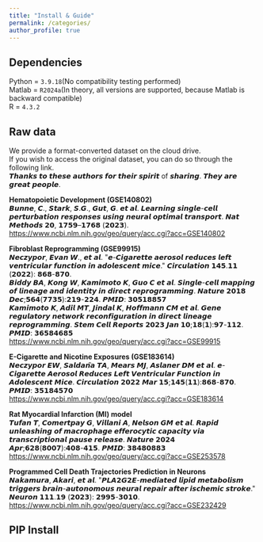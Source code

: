 ```yaml
---
title: "Install & Guide"
permalink: /categories/
author_profile: true
---
```




Dependencies
---
Python = `3.9.18`(No compatibility testing performed)  
Matlab = `R2024a`(In theory, all versions are supported, because Matlab is backward compatible)   
R = `4.3.2`   

Raw data
---
We provide a format-converted dataset on the cloud drive.  
If you wish to access the original dataset, you can do so through the following link.  
𝙏𝙝𝙖𝙣𝙠𝙨 𝙩𝙤 𝙩𝙝𝙚𝙨𝙚 𝙖𝙪𝙩𝙝𝙤𝙧𝙨 𝙛𝙤𝙧 𝙩𝙝𝙚𝙞𝙧 𝙨𝙥𝙞𝙧𝙞𝙩 of 𝙨𝙝𝙖𝙧𝙞𝙣𝙜. 𝙏𝙝𝙚𝙮 𝙖𝙧𝙚 𝙜𝙧𝙚𝙖𝙩 𝙥𝙚𝙤𝙥𝙡𝙚.      
  
**Hematopoietic Development (GSE140802)**  
𝘽𝙪𝙣𝙣𝙚, 𝘾., 𝙎𝙩𝙖𝙧𝙠, 𝙎.𝙂., 𝙂𝙪𝙩, 𝙂. 𝙚𝙩 𝙖𝙡. 𝙇𝙚𝙖𝙧𝙣𝙞𝙣𝙜 𝙨𝙞𝙣𝙜𝙡𝙚-𝙘𝙚𝙡𝙡 𝙥𝙚𝙧𝙩𝙪𝙧𝙗𝙖𝙩𝙞𝙤𝙣 𝙧𝙚𝙨𝙥𝙤𝙣𝙨𝙚𝙨 𝙪𝙨𝙞𝙣𝙜 𝙣𝙚𝙪𝙧𝙖𝙡 𝙤𝙥𝙩𝙞𝙢𝙖𝙡 𝙩𝙧𝙖𝙣𝙨𝙥𝙤𝙧𝙩. 𝙉𝙖𝙩 𝙈𝙚𝙩𝙝𝙤𝙙𝙨 𝟮𝟬, 𝟭𝟳𝟱𝟵–𝟭𝟳𝟲𝟴 (𝟮𝟬𝟮𝟯).    
https://www.ncbi.nlm.nih.gov/geo/query/acc.cgi?acc=GSE140802  

  
**Fibroblast Reprogramming (GSE99915)**  
𝙉𝙚𝙘𝙯𝙮𝙥𝙤𝙧, 𝙀𝙫𝙖𝙣 𝙒., 𝙚𝙩 𝙖𝙡. "𝙚-𝘾𝙞𝙜𝙖𝙧𝙚𝙩𝙩𝙚 𝙖𝙚𝙧𝙤𝙨𝙤𝙡 𝙧𝙚𝙙𝙪𝙘𝙚𝙨 𝙡𝙚𝙛𝙩 𝙫𝙚𝙣𝙩𝙧𝙞𝙘𝙪𝙡𝙖𝙧 𝙛𝙪𝙣𝙘𝙩𝙞𝙤𝙣 𝙞𝙣 𝙖𝙙𝙤𝙡𝙚𝙨𝙘𝙚𝙣𝙩 𝙢𝙞𝙘𝙚." 𝘾𝙞𝙧𝙘𝙪𝙡𝙖𝙩𝙞𝙤𝙣 𝟭𝟰𝟱.𝟭𝟭 (𝟮𝟬𝟮𝟮): 𝟴𝟲𝟴-𝟴𝟳𝟬.  
𝘽𝙞𝙙𝙙𝙮 𝘽𝘼, 𝙆𝙤𝙣𝙜 𝙒, 𝙆𝙖𝙢𝙞𝙢𝙤𝙩𝙤 𝙆, 𝙂𝙪𝙤 𝘾 𝙚𝙩 𝙖𝙡. 𝙎𝙞𝙣𝙜𝙡𝙚-𝙘𝙚𝙡𝙡 𝙢𝙖𝙥𝙥𝙞𝙣𝙜 𝙤𝙛 𝙡𝙞𝙣𝙚𝙖𝙜𝙚 𝙖𝙣𝙙 𝙞𝙙𝙚𝙣𝙩𝙞𝙩𝙮 𝙞𝙣 𝙙𝙞𝙧𝙚𝙘𝙩 𝙧𝙚𝙥𝙧𝙤𝙜𝙧𝙖𝙢𝙢𝙞𝙣𝙜. 𝙉𝙖𝙩𝙪𝙧𝙚 𝟮𝟬𝟭𝟴 𝘿𝙚𝙘;𝟱𝟲𝟰(𝟳𝟳𝟯𝟱):𝟮𝟭𝟵-𝟮𝟮𝟰. 𝙋𝙈𝙄𝘿: 𝟯𝟬𝟱𝟭𝟴𝟴𝟱𝟳  
𝙆𝙖𝙢𝙞𝙢𝙤𝙩𝙤 𝙆, 𝘼𝙙𝙞𝙡 𝙈𝙏, 𝙅𝙞𝙣𝙙𝙖𝙡 𝙆, 𝙃𝙤𝙛𝙛𝙢𝙖𝙣𝙣 𝘾𝙈 𝙚𝙩 𝙖𝙡. 𝙂𝙚𝙣𝙚 𝙧𝙚𝙜𝙪𝙡𝙖𝙩𝙤𝙧𝙮 𝙣𝙚𝙩𝙬𝙤𝙧𝙠 𝙧𝙚𝙘𝙤𝙣𝙛𝙞𝙜𝙪𝙧𝙖𝙩𝙞𝙤𝙣 𝙞𝙣 𝙙𝙞𝙧𝙚𝙘𝙩 𝙡𝙞𝙣𝙚𝙖𝙜𝙚 𝙧𝙚𝙥𝙧𝙤𝙜𝙧𝙖𝙢𝙢𝙞𝙣𝙜. 𝙎𝙩𝙚𝙢 𝘾𝙚𝙡𝙡 𝙍𝙚𝙥𝙤𝙧𝙩𝙨 𝟮𝟬𝟮𝟯 𝙅𝙖𝙣 𝟭𝟬;𝟭𝟴(𝟭):𝟵𝟳-𝟭𝟭𝟮. 𝙋𝙈𝙄𝘿: 𝟯𝟲𝟱𝟴𝟰𝟲𝟴𝟱     
https://www.ncbi.nlm.nih.gov/geo/query/acc.cgi?acc=GSE99915  

    
**E-Cigarette and Nicotine Exposures (GSE183614)**   
𝙉𝙚𝙘𝙯𝙮𝙥𝙤𝙧 𝙀𝙒, 𝙎𝙖𝙡𝙙𝙖𝙣̃𝙖 𝙏𝘼, 𝙈𝙚𝙖𝙧𝙨 𝙈𝙅, 𝘼𝙨𝙡𝙖𝙣𝙚𝙧 𝘿𝙈 𝙚𝙩 𝙖𝙡. 𝙚-𝘾𝙞𝙜𝙖𝙧𝙚𝙩𝙩𝙚 𝘼𝙚𝙧𝙤𝙨𝙤𝙡 𝙍𝙚𝙙𝙪𝙘𝙚𝙨 𝙇𝙚𝙛𝙩 𝙑𝙚𝙣𝙩𝙧𝙞𝙘𝙪𝙡𝙖𝙧 𝙁𝙪𝙣𝙘𝙩𝙞𝙤𝙣 𝙞𝙣 𝘼𝙙𝙤𝙡𝙚𝙨𝙘𝙚𝙣𝙩 𝙈𝙞𝙘𝙚. 𝘾𝙞𝙧𝙘𝙪𝙡𝙖𝙩𝙞𝙤𝙣 𝟮𝟬𝟮𝟮 𝙈𝙖𝙧 𝟭𝟱;𝟭𝟰𝟱(𝟭𝟭):𝟴𝟲𝟴-𝟴𝟳𝟬. 𝙋𝙈𝙄𝘿: 𝟯𝟱𝟭𝟴𝟰𝟱𝟳𝟬  
https://www.ncbi.nlm.nih.gov/geo/query/acc.cgi?acc=GSE183614  
  
    
**Rat Myocardial Infarction (MI) model**  
𝙏𝙪𝙛𝙖𝙣 𝙏, 𝘾𝙤𝙢𝙚𝙧𝙩𝙥𝙖𝙮 𝙂, 𝙑𝙞𝙡𝙡𝙖𝙣𝙞 𝘼, 𝙉𝙚𝙡𝙨𝙤𝙣 𝙂𝙈 𝙚𝙩 𝙖𝙡. 𝙍𝙖𝙥𝙞𝙙 𝙪𝙣𝙡𝙚𝙖𝙨𝙝𝙞𝙣𝙜 𝙤𝙛 𝙢𝙖𝙘𝙧𝙤𝙥𝙝𝙖𝙜𝙚 𝙚𝙛𝙛𝙚𝙧𝙤𝙘𝙮𝙩𝙞𝙘 𝙘𝙖𝙥𝙖𝙘𝙞𝙩𝙮 𝙫𝙞𝙖 𝙩𝙧𝙖𝙣𝙨𝙘𝙧𝙞𝙥𝙩𝙞𝙤𝙣𝙖𝙡 𝙥𝙖𝙪𝙨𝙚 𝙧𝙚𝙡𝙚𝙖𝙨𝙚. 𝙉𝙖𝙩𝙪𝙧𝙚 𝟮𝟬𝟮𝟰 𝘼𝙥𝙧;𝟲𝟮𝟴(𝟴𝟬𝟬𝟳):𝟰𝟬𝟴-𝟰𝟭𝟱. 𝙋𝙈𝙄𝘿: 𝟯𝟴𝟰𝟴𝟬𝟴𝟴𝟯  
https://www.ncbi.nlm.nih.gov/geo/query/acc.cgi?acc=GSE253578  

**Programmed Cell Death Trajectories Prediction in Neurons**   
𝙉𝙖𝙠𝙖𝙢𝙪𝙧𝙖, 𝘼𝙠𝙖𝙧𝙞, 𝙚𝙩 𝙖𝙡. "𝙋𝙇𝘼𝟮𝙂𝟮𝙀-𝙢𝙚𝙙𝙞𝙖𝙩𝙚𝙙 𝙡𝙞𝙥𝙞𝙙 𝙢𝙚𝙩𝙖𝙗𝙤𝙡𝙞𝙨𝙢 𝙩𝙧𝙞𝙜𝙜𝙚𝙧𝙨 𝙗𝙧𝙖𝙞𝙣-𝙖𝙪𝙩𝙤𝙣𝙤𝙢𝙤𝙪𝙨 𝙣𝙚𝙪𝙧𝙖𝙡 𝙧𝙚𝙥𝙖𝙞𝙧 𝙖𝙛𝙩𝙚𝙧 𝙞𝙨𝙘𝙝𝙚𝙢𝙞𝙘 𝙨𝙩𝙧𝙤𝙠𝙚." 𝙉𝙚𝙪𝙧𝙤𝙣 𝟭𝟭𝟭.𝟭𝟵 (𝟮𝟬𝟮𝟯): 𝟮𝟵𝟵𝟱-𝟯𝟬𝟭𝟬.
https://www.ncbi.nlm.nih.gov/geo/query/acc.cgi?acc=GSE232429  
  

PIP Install
---
